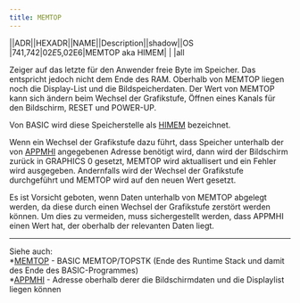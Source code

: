 ```yaml
---
title: MEMTOP
---
```

||ADR||HEXADR||NAME||Description||shadow||OS  
|741,742|$02E5,$02E6|MEMTOP aka HIMEM| | |all  
  
Zeiger auf das letzte für den Anwender freie Byte im Speicher. Das entspricht jedoch nicht dem Ende des RAM. Oberhalb von MEMTOP liegen noch die Display-List und die Bildspeicherdaten. Der Wert von MEMTOP kann sich ändern beim Wechsel der Grafikstufe, Öffnen eines Kanals für den Bildschirm, RESET und POWER-UP.  
  
Von BASIC wird diese Speicherstelle als [HIMEM](../MEMTOP/index.md) bezeichnet.  
  
Wenn ein Wechsel der Grafikstufe dazu führt, dass Speicher unterhalb der von [APPMHI](../APPMHI/index.md) angegebenen Adresse benötigt wird, dann wird der Bildschirm zurück in GRAPHICS 0 gesetzt, MEMTOP wird aktuallisert und ein Fehler wird ausgegeben. Andernfalls wird der Wechsel der Grafikstufe durchgeführt und MEMTOP wird auf den neuen Wert gesetzt.  
  
Es ist Vorsicht geboten, wenn Daten unterhalb von MEMTOP abgelegt werden, da diese durch einen Wechsel der Grafikstufe zerstört werden können. Um dies zu vermeiden, muss sichergestellt werden, dass APPMHI einen Wert hat, der oberhalb der relevanten Daten liegt.  
  
---
  
Siehe auch:  
*[MEMTOP](../TOPSTK/index.md) - BASIC MEMTOP/TOPSTK (Ende des Runtime Stack und damit des Ende des BASIC-Programmes)  
*[APPMHI](../APPMHI/index.md) - Adresse oberhalb derer die Bildschirmdaten und die Displaylist liegen können  
